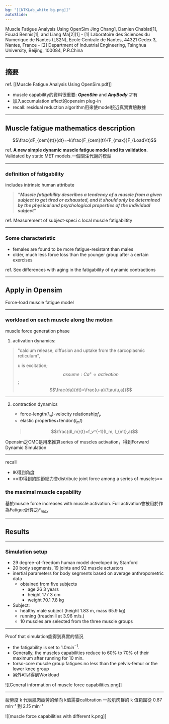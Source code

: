 ```yaml
---
bg: "[[NTKLab_white bg.png]]"
autoSlide:
---
```


<style>
    .reveal {
        font-family: 'Times New Roman', '標楷體';
        font-size: 30px;
        text-align: left;
        color: black;
        background-size: cover;
        background-position: center;
	}
	.reveal h1,
	.reveal h2,
	.reveal h3,
	.reveal h4,
	.reveal h5,
	.reveal h6 {
	  font-family: 'Times New Roman', '標楷體';
	  color: black;
	}
	.with-border{
		border: 1px solid red;
	}
</style>
<grid drag="70 10" drop="-3 40">
Muscle Fatigue Analysis Using OpenSim
<!-- element style="font-size: 40px;align: left; text-align: left;color: white"-->
</grid>

<grid drag="80 10" drop="-3 70">
Jing Chang1, Damien Chablat[1], Fouad Bennis[1], and Liang Ma[2][1] 
- [1] Laboratoire des Sciences du Numerique de Nantes (LS2N), Ecole Centrale de Nantes, 44321 Cedex 3, Nantes, France 
- [2]  Department of Industrial Engineering, Tsinghua University, Beijing, 100084, P.R.China
</grid>
<!-- slide bg="[[NTKLab_white bg_cover_resize.png]]"element style="font-size: 25px"-->

---
## 摘要
ref. [[Muscle Fatigue Analysis Using OpenSim.pdf]]
- muscle capability的資料很重要: ***OpenSim*** and ***AnyBody*** 才有
- 加入accumulation effect的opensim plug-in
- recall: residual reduction algorithm用來使model接近真實實驗數據

---
## Muscle fatigue mathematics description
$$\frac{dF_{cem}(t)}{dt}=-k\frac{F_{cem}(t)}{F_{max}}F_{Load}(t)$$

ref. **A new simple dynamic muscle fatigue model and its validation.**
Validated by static MET models.一個關注代謝的模型

---
### definition of fatigability 
includes intrinsic human attribute
>***"Muscle fatigability describes a tendency of a muscle from a given subject to get tired or exhausted, and it should only be determined by the physical and psychological properties of the individual subject"***

ref. Measurement of subject-speci c local muscle fatigabiltity

---
### Some characteristic
- females are found to be more fatigue-resistant than males
- older, much less force loss than the younger group after a certain exercises

ref. Sex differences with aging in the fatigability of dynamic contractions

---
## Apply in Opensim
Force-load muscle fatigue model

---
### workload on each muscle along the motion
muscle force generation phase

1. activation dynamics:
>"calcium release, diffusion and uptake from the sarcoplasmic reticulum",
>
>u is excitation; $$assume:Ca^+ \propto activation$$;
>$$\frac{da}{dt}=\frac{u-a}{\tau(u,a)}$$

---
2. contraction dynamics
	- force-length($l_m$)-velocity relationship$f_v$
	- elastic properties+tendon($l_mt$)	
	
	>$$\frac{dl_m}{t}=f_v^{-1}(l_m, l_{mt},a)$$

Opensim之CMC是用來推算series of muscles activation，得到Forward Dynamic Simulation

---
recall
- IK得到角度
- ==ID得到的關節總力會distribute joint force among a series of muscles==
### the maximal muscle capability
基於muscle force increases with muscle activation.
Full activation會被用於作為Fatigue計算之$F_{max}$

---
## Results

---
### Simulation setup
- 29 degree-of-freedom human model developed by Stanford
- 20 body segments, 19 joints and 92 muscle actuators
- inertial parameters for body segments based on average anthropometric data 
	- obtained from five subjects 
		- age 26 3 years
		- height 177 3 cm
		- weight 70.1 7.8 kg
- Subject: 
	- healthy male subject (height 1.83 m, mass 65.9 kg)
	- running (treadmill at 3.96 m/s.)
	- 10 muscles are selected from the three muscle groups

---
Proof that simulation能得到真實的情況
- the fatigability is set to $1.0 min^{-1}$. 
- Generally, the muscles capabilities reduce to 60% to 70% of their maximum after running for 10 min.
- torso-core muscle group fatigues no less than the pelvis-femur or the lower knee group
- 另外可以得到Workload

![[General information of muscle force capabilities.png]]

---
疲勞度 k 代表肌肉疲勞的傾向
k值需要calibration
一般肌肉群的 k 值範圍從 0.87 min⁻¹ 到 2.15 min⁻¹

![[muscle force capabilities with different k.png]]
